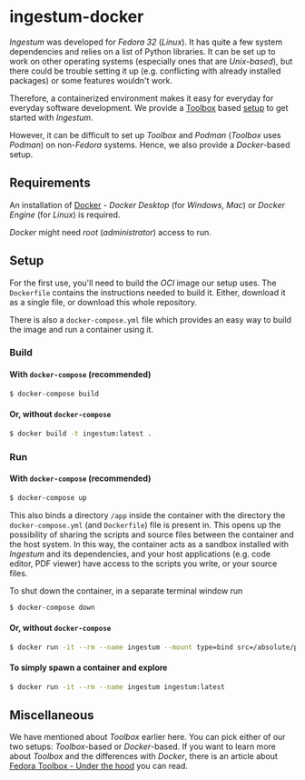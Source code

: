 # ingestum-docker

_Ingestum_ was developed for _Fedora 32_ (_Linux_). It has quite a few system dependencies and
relies on a list of Python libraries. It can be set up to work on other operating systems
(especially ones that are _Unix-based_), but there could be trouble setting it up (e.g. conflicting
with already installed packages) or some features wouldn't work.

Therefore, a containerized environment makes it easy for everyday for everyday software development.
We provide a [Toolbox](https://github.com/containers/toolbox) based [setup](../toolbox/) to get
started with _Ingestum_.

However, it can be difficult to set up _Toolbox_ and _Podman_ (_Toolbox_ uses _Podman_) on
non-_Fedora_ systems. Hence, we also provide a _Docker_-based setup.

## Requirements

An installation of [Docker](https://www.docker.com/get-started) - _Docker Desktop_ (for _Windows_,
_Mac_) or _Docker Engine_ (for _Linux_) is required.

_Docker_ might need _root_ (_administrator_) access to run.

## Setup

For the first use, you'll need to build the _OCI_ image our setup uses. The `Dockerfile` contains
the instructions needed to build it. Either, download it as a single file, or download this whole
repository.

There is also a `docker-compose.yml` file which provides an easy way to build the image and run a
container using it.

### Build

#### With `docker-compose` (recommended)

```bash
$ docker-compose build
```

#### Or, without `docker-compose`

```bash
$ docker build -t ingestum:latest .
```

### Run

#### With `docker-compose` (recommended)

```bash
$ docker-compose up
```

This also binds a directory `/app` inside the container with the directory the `docker-compose.yml`
(and `Dockerfile`) file is present in. This opens up the possibility of sharing the scripts and
source files between the container and the host system. In this way, the container acts as a sandbox
installed with _Ingestum_ and its dependencies, and your host applications (e.g. code editor, PDF
viewer) have access to the scripts you write, or your source files.

To shut down the container, in a separate terminal window run

```bash
$ docker-compose down
```

#### Or, without `docker-compose`

```bash
$ docker run -it --rm --name ingestum --mount type=bind src=/absolute/path/on/host dst=/app ingestum:latest
```

#### To simply spawn a container and explore

```bash
$ docker run -it --rm --name ingestum ingestum:latest
```

## Miscellaneous

We have mentioned about _Toolbox_ earlier here. You can pick either of our two setups:
_Toolbox_-based or _Docker_-based. If you want to learn more about _Toolbox_ and the differences
with _Docker_, there is an article about
[Fedora Toolbox - Under the hood](https://debarshiray.wordpress.com/2019/01/21/fedora-toolbox-under-the-hood/#:~:text=Every%20time%20you%20invoke%20the,or%20be%20run%20as%20root.&text=So%2C%20instead%20of%20using%20Docker,drop%2Din%20replacement%20for%20Docker.) you can read.
